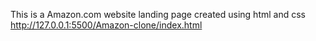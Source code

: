This is a Amazon.com website landing page created using html and css
http://127.0.0.1:5500/Amazon-clone/index.html
